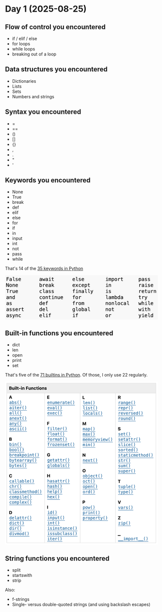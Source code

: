 # Day 1 (2025-08-25)

## Flow of control you encountered

* if / elif / else
* for loops
* while loops
* breaking out of a loop

## Data structures you encountered

* Dictionaries
* Lists
* Sets
* Numbers and strings

## Syntax you encountered

* =
* ==
* ()
* []
* {}
* ,
* .
* "
* '

## Keywords you encountered

* None
* True
* break
* def
* elif
* else
* for
* if
* in
* input
* int
* not
* pass
* while

That's 14 of the
[35 keywords in Python](https://docs.python.org/3.12/reference/lexical_analysis.html#keywords)

![keywords](./images/keywords.png)

## Built-in functions you encountered

* dict
* len
* open
* print
* set

That's five of the
[71 builtins in Python](https://docs.python.org/3.12/library/functions.html#built-in-funcs). Of those, 
I only use 22 regularly.

![builtins](./images/builtins.png)

## String functions you encountered

* split
* startswith
* strip

Also:

* f-strings
* Single- versus double-quoted strings (and using backslash escapes)
